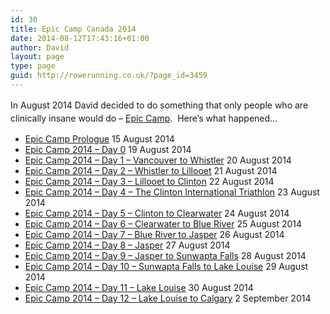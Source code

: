 ```yaml
---
id: 30
title: Epic Camp Canada 2014
date: 2014-08-12T17:43:16+01:00
author: David
layout: page
type: page
guid: http://rowerunning.co.uk/?page_id=3459
---
```

<span style="line-height: 1.5em;">In August 2014 David decided to do something that only people who are clinically insane would do &#8211; <a href="http://www.epiccamp.com/" target="_blank">Epic Camp</a>.  Here&#8217;s what happened&#8230;</span>

<ul class="lcp_catlist" id="lcp_instance_0">
  <li>
    <a href="/2014/08/epic-camp-prologue/">Epic Camp Prologue</a> 15 August 2014
  </li>
  <li>
    <a href="/2014/08/epic-camp-2014-day-0/">Epic Camp 2014 – Day 0</a> 19 August 2014
  </li>
  <li>
    <a href="/2014/08/epic-camp-2014-day-1-vancouver-to-whistler/">Epic Camp 2014 – Day 1 &#8211; Vancouver to Whistler</a> 20 August 2014
  </li>
  <li>
    <a href="/2014/08/epic-camp-2014-day-2-whistler-to-lillooet/">Epic Camp 2014 – Day 2 – Whistler to Lillooet</a> 21 August 2014
  </li>
  <li>
    <a href="/2014/08/epic-camp-2014-day-3-lillooet-to-clinton/">Epic Camp 2014 &#8211; Day 3 &#8211; Lillooet to Clinton</a> 22 August 2014
  </li>
  <li>
    <a href="/2014/08/epic-camp-2014-day-4-the-clinton-international-triathlon/">Epic Camp 2014 &#8211; Day 4 &#8211; The Clinton International Triathlon</a> 23 August 2014
  </li>
  <li>
    <a href="/2014/08/epic-camp-2014-day-5-clinton-to-clearwater/">Epic Camp 2014 &#8211; Day 5 &#8211; Clinton to Clearwater</a> 24 August 2014
  </li>
  <li>
    <a href="/2014/08/epic-camp-2014-day-6-clearwater-to-blue-river/">Epic Camp 2014 &#8211; Day 6 &#8211; Clearwater to Blue River</a> 25 August 2014
  </li>
  <li>
    <a href="/2014/08/epic-camp-2014-day-7-blue-river-to-jasper/">Epic Camp 2014 &#8211; Day 7 &#8211; Blue River to Jasper</a> 26 August 2014
  </li>
  <li>
    <a href="/2014/08/epic-camp-2014-day-8-jasper/">Epic Camp 2014 &#8211; Day 8 &#8211; Jasper</a> 27 August 2014
  </li>
  <li>
    <a href="/2014/08/epic-camp-2014-day-9-jasper-to-sunwapta-falls/">Epic Camp 2014 &#8211; Day 9 &#8211; Jasper to Sunwapta Falls</a> 28 August 2014
  </li>
  <li>
    <a href="/2014/08/epic-camp-2014-day-10-sunwapta-falls-to-lake-louise/">Epic Camp 2014 &#8211; Day 10 &#8211; Sunwapta Falls to Lake Louise</a> 29 August 2014
  </li>
  <li>
    <a href="/2014/08/epic-camp-2014-day-11-lake-louise/">Epic Camp 2014 &#8211; Day 11 &#8211; Lake Louise</a> 30 August 2014
  </li>
  <li>
    <a href="/2014/09/epic-camp-2014-day-12-lake-louise-to-calgary/">Epic Camp 2014 &#8211; Day 12 &#8211; Lake Louise to Calgary</a> 2 September 2014
  </li>
</ul>